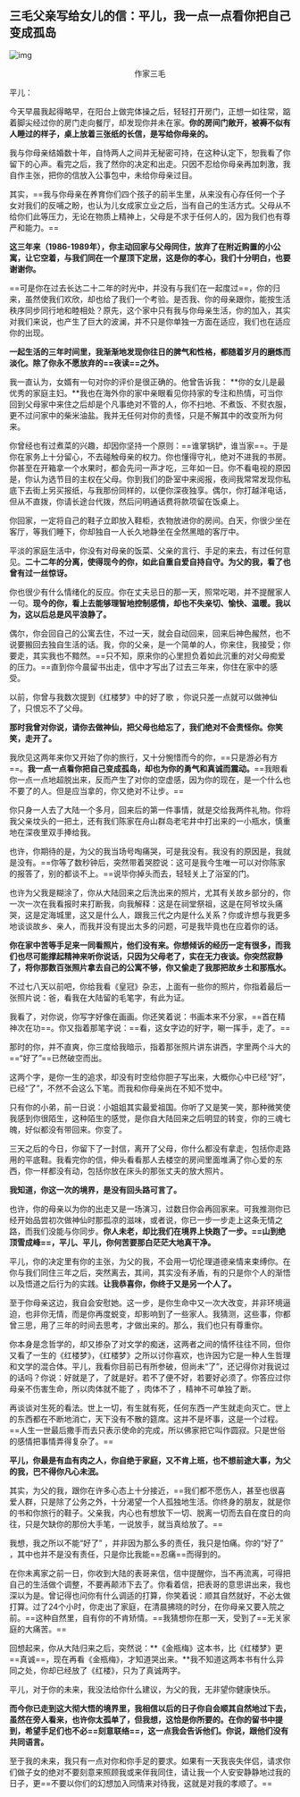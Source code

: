 ## 三毛父亲写给女儿的信：平儿，我一点一点看你把自己变成孤岛

![img](https://mmbiz.qpic.cn/mmbiz_jpg/aPMCnEYUkFTgViaiaQKniaicT7LRllhtHibbdIWib468VcsSkTicHiaHrSD4V8uVzVT3AE6T52IB21xoibviathWbHIZZALA/640?wx_fmt=jpeg&wxfrom=5&wx_lazy=1&wx_co=1)

<center>作家三毛</center>



平儿：

今天早晨我起得略早，在阳台上做完体操之后，轻轻打开房门，正想一如往常，踮着脚尖经过你的房门走向餐厅，却发现你并未在家。**你的房间门敞开，被褥不似有人睡过的样子，桌上放着三张纸的长信，是写给你母亲的。**

我与你母亲结婚数十年，自恃两人之间并无秘密可持，在这种认定下，恕我看了你留下的心声。看完之后，我了然你的决定和出走。只因不忍给你母亲再加刺激，我自作主张，把你的信放入公事包中，未给你母亲过目。

其实，==我与你母亲在养育你们四个孩子的前半生里，从来没有心存任何一个子女对我们的反哺之盼，也认为儿女成家立业之后，当有自己的生活方式。父母从不给你们此等压力，无论在物质上精神上，父母是不求于任何人的，因为我们也有尊严和能力。==

**这三年来（1986-1989年），你主动回家与父母同住，放弃了在附近购置的小公寓，让它空着，与我们同在一个屋顶下定居，这是你的孝心，我们十分明白，也要谢谢你。**



==可是你在过去长达二十二年的时光中，并没有与我们在一起度过==，你的归来，虽然使我们欢欣，却也给了我们一个考验。是否我、你的母亲跟你，能按生活秩序同步同行地和睦相处？原先，这个家中只有我与你母亲生活，你的加入，其实对我们来说，也产生了巨大的波澜，并不只是你单独一方面在适应，我们也在适应你的出现。



**一起生活的三年时间里，我渐渐地发现你往日的脾气和性格，都随着岁月的磨炼而淡化。除了你永不愿放弃的==夜读==之外。**

我一直认为，女婿有一句对你的评价是很正确的。他曾告诉我： **你的女儿是最优秀的家庭主妇。**我也在海外你的家中亲眼看见你持家的专注和热情，可当你回到父母家中来住之后却是个凡事绝对不管的人，你不扫地、不煮饭、不熨衣服，更不过问家中的柴米油盐。我并无任何对你的责怪，只是不解其中的改变所为何来。

你曾经也有过煮菜的兴趣，却因你坚持一个原则：==谁掌锅铲，谁当家==。于是你在家务上十分留心，不去碰触母亲的权力。你也懂得守礼，绝对不进我的书房。你甚至在开箱拿一个水果时，都会先问一声才吃，三年如一日。你不看电视的原因是，你认为选节目的主权在父母。你到我们的卧室中来阅报，夜间我常常发现你私底下去街上另买报纸，与我那份同样的，以便你深夜独享。偶尔，你打越洋电话，但从不直拨，你请长途台代拨，然后问明通话费将款项留在饭桌上。

你回家，一定将自己的鞋子立即放入鞋柜，衣物放进你的房间。白天，你很少坐在客厅，等我们睡下，你却独自一人长久地静坐在全然黑暗的客厅中。

平淡的家庭生活中，你没有对母亲的饭菜、父亲的言行、手足的来去，有过任何意见。**二十二年的分离，使得现今的你，如此自重自爱自持自守。为父的我，看了也曾有过一丝惊讶。**



你也很少有什么情绪化的反应。你在丈夫忌日的那一天，照常吃喝，并不提醒家人一句。**现今的你，看上去能够理智地控制感情，却也不失亲切、愉快、温暖。我以为，这以后总是风平浪静了。**

偶尔，你会回自己的公寓去住，不过一天，就会自动回来，回来后神色赧然，也不说要搬回去独自生活的话。我，你的父亲，是一个简单的人，你来住，我接受；你要走，其实我也不黯然。==只不知，原来你的心里担负着如此沉重的对父母痴爱的压力。==直到你今晨留书出走，信中才写出了过去三年来，你住在家中的感受。



以前，你曾与我数次提到《红楼梦》中的好了歌 ，你说只差一点就可以做神仙了，只恨忘不了父母。



**那时我曾对你说，请你去做神仙，把父母也给忘了，我们绝对不会责怪你。你笑笑，走开了。**



我欣见这两年来你又开始了你的旅行，又十分惋惜而今的你，==只是游必有方==。**我一点一点看你把自己变成孤岛，却也为你的勇气和真诚而震动。**==我眼看你一点一点地超脱出来，反而产生了对你的空虚感，因为你的现在，是一个什么也不要了的人。但是应当拿的，你又绝对不让步。==

你只身一人去了大陆一个多月，回来后的第一件事情，就是交给我两件礼物。你将我父亲坟头的一把土，还有我们陈家在舟山群岛老宅井中打出来的一小瓶水，慎重地在深夜里双手捧给我。



也许，你期待的是，为父的我当场号啕痛哭，可是我没有。我没有的原因是，我就是没有。==你等了数秒钟后，突然带着哭腔说：这可是我今生唯一可以对你陈家的报答了，别的都谈不上。==说毕你掉头而去，轻轻关上了浴室的门。

也许为父我是糊涂了，你从大陆回来之后洗出来的照片，尤其有关故乡部分的，你一次一次在我看报时来打断我，向我解释：这是在祠堂祭祖，这是在阿爷坟头痛哭，这是定海城里，这又是什么人，跟我三代之内是什么关系？你或许想与我更多地谈谈故乡、亲人，而我并没有提出太多的问题，可是我毕竟也在应着你的话。

**你在家中苦等手足来一同看照片，他们没有来。你想倾诉的经历一定有很多，而我们也尽可能撑起精神来听你说话，只因为父母老了，实在无力夜谈。你突然寂静了，将你那数百张照片拿去自己的公寓不够，你又偷走了我那把故乡土和那瓶水。**

不过七八天以前吧，你给我看《皇冠》杂志，上面有一些你的照片，你指着最后一张照片说：爸，看我在大陆留的毛笔字，有此为证。 



我看了，对你说，你写字好像在画画。你还笑着说：书画本来不分家，==首在精神次在功==。你又指着那笔字说：==看，这女字边的好字，唰一挥手，走了。== 

那时的你，并不直爽，你三度给我暗示，指着那张照片讲东讲西，字里两个斗大的==“好了”==已然破空而出。

这两个字，是你一生的追求，却没有时空给你胆子写出来，大概你心中已经“好”，已经“了”，不然不会这么下笔。而我和你母亲尚在不知不觉中。

只有你的小弟，前一日说：小姐姐其实最爱祖国。你听了又是笑一笑，那种微笑使我感到你很陌生，这种陌生的感觉，是你自大陆回来之后明显的转变，你的三魂七魄，好似都没有带回来。你变了。

三天之后的今日，你留下了一封信，离开了父母，你什么都没有拿走，包括你走路用的平底鞋。我看完你的信，伸头看看那人去楼空的房间里面堆满了你心爱的东西，你一样都没有动，包括你放在床头的那张丈夫的放大照片。

**我知道，你这一次的境界，是没有回头路可言了。**

也许，你的母亲以为你的出走又是一场演习，过数日你会再回家来。可我推测你已经开始品尝初次做神仙时那孤凉的滋味，或者说，你已一步一步走上这条无情之路，而我们没能与你同步。**你人未老，却比我们在境界上快跑了一步。==山到绝顶雪成峰==，平儿、平儿，你何苦要那白茫茫大地真干净。**

平儿，你的决定里有你的主张，为父的我，不会用一切伦理道德亲情来束缚你。在你与我们同住三年之后，突然离去，其间，其实没有矛盾，有的只是你个人的渐悟以及悟道之后行为的实践。**让我恭喜你，你终于又是另一个人了。**



至于你母亲这边，我自会安慰她。这一步，是你生命中又一次大改变，并非环境逼迫，也非你无情，而是你再度蜕变，却影响到了一些家人。我猜测，这些事，你都曾三思，用了三年的时间去思考，才做出来的。那么，我们也只有尊重你。

你本身是念哲学的，却又掺杂了对文学的痴迷，这两者之间的情怀往往不同，但你又看了一生的《红楼梦》，《红楼梦》之所以讨你喜欢，也许因为它是一种人生哲理和文学的混合体。平儿，我看你目前已有所参破，但尚未“了”，还记得你对我说过的话吗？你说：好就是了，了就是好。若不了便不好，若要好必须了。你答应过你母亲不伤害生命，所以肉体就不能了 ，肉体不了 ，精神不可单独了断。

再谈谈对生死的看法。世上一切，有生就有死，任何东西一产生就走向灭亡。世上的东西都在不断地消亡，天下没有不散的筵席。这并不是坏事，这是一个过程。==人生一世最后撒手而去只表示使命的完成，所以佛家把它叫作圆寂。只是世俗的感情把事情弄得复杂了。==



**平儿，你最是有血有肉之人，你自绝于家庭，又不肯上班，也不想前途大事，为父的我，巴不得你凡心未泯。**

其实，为父的我，跟你在许多心态上十分接近，==我们都不愿伤人，甚至也很喜爱人群，只是除了公务之外，十分渴望一个人孤独地生活。你终身的朋友，就是你的书和你旅行的鞋子。父亲我，内心也有想放下一切、脱离一切而去自在度日的向往，只是欠缺你的那份大手笔，一说放手，就当真给放了。==



我想，我之所以不能“好了” ，并非因为那么多的责任，我只是怕痛。你的“好了” ，其中也并不是没有责任，只是你比我能==忍痛==而得到的。

在你未离家之前一日，你收到大陆的表哥来信，信中提醒你，当不再流离，可得把自己的生活做个调整，不要再颠沛下去了。你看着信，把表哥的意思讲出来，我也深以为是。曾记得也问你有什么调适的打算，你笑着说：顺其自然就好，不必太做打算。过了24个小时，你走出了家庭，在清晨拂晓的时分，在你母亲又要入院之前。==这种自然里，自有你的不肯矫情。==我猜想你在那一天，受到了==无关家庭的大痛苦。==

回想起来，你从大陆归来之后，突然说：**《金瓶梅》这本书，比《红楼梦》更==真诚==，现在再看《金瓶梅》，才知道哭出来。**我不知道这两本书有什么异同之处，你却已经放了《红楼》，只为了真诚两字。

平儿，对于你的未来，我没法给你什么建议，为父的我，无非望你健康快乐。



**而今你已走到这大彻大悟的境界里，我相信以后的日子你自会顺其自然地过下去，虽然在旁人看来，也许你太孤单了，但我想，这恰是你所要的。在你的留书中提到，希望手足们也不必==刻意联络==，这一点我会告诉他们。你说，跟他们没有共同语言。**

至于我的未来，我只有一点对你和你手足的要求。如果有一天我丧失伴侣，请求你们做子女的绝对不要刻意来照顾我或来伴我同住，请让我一个人安安静静地过我的日子，更==不要以你们的幻想加入同情来对待我，这就是对我的孝顺了。==

